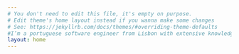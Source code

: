 ```yaml
---
# You don't need to edit this file, it's empty on purpose.
# Edit theme's home layout instead if you wanna make some changes
# See: https://jekyllrb.com/docs/themes/#overriding-theme-defaults
#I’m a portuguese software engineer from Lisbon with extensive knowledge in the computer software development and processes, highly skilled in technical management and OOP. My mindset is oriented to product development, always planning for the long term but knowing where and when to accept compromises.
layout: home
---
```


